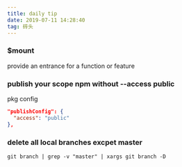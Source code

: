 ```yaml
---
title: daily tip
date: 2019-07-11 14:28:40
tag: 砖头
---
```


### $mount
provide an entrance for a function or feature

### publish your scope npm without --access public

pkg config

```json
"publishConfig": {
  "access": "public"
},
```


### delete all local branches excpet master

`git branch | grep -v "master" | xargs git branch -D`